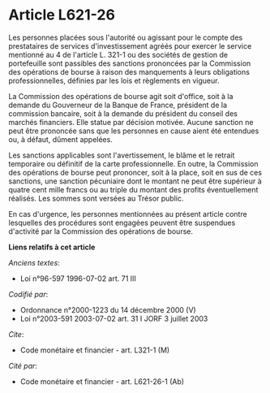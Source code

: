 # Article L621-26

Les personnes placées sous l'autorité ou agissant pour le compte des prestataires de services d'investissement agréés pour
exercer le service mentionné au 4 de l'article L. 321-1 ou des sociétés de gestion de portefeuille sont passibles des
sanctions prononcées par la Commission des opérations de bourse à raison des manquements à leurs obligations
professionnelles, définies par les lois et règlements en vigueur.

La Commission des opérations de bourse agit soit d'office, soit à la demande du Gouverneur de la Banque de France, président
de la commission bancaire, soit à la demande du président du conseil des marchés financiers. Elle statue par décision
motivée. Aucune sanction ne peut être prononcée sans que les personnes en cause aient été entendues ou, à défaut, dûment
appelées.

Les sanctions applicables sont l'avertissement, le blâme et le retrait temporaire ou définitif de la carte professionnelle.
En outre, la Commission des opérations de bourse peut prononcer, soit à la place, soit en sus de ces sanctions, une sanction
pécuniaire dont le montant ne peut être supérieur à quatre cent mille francs ou au triple du montant des profits
éventuellement réalisés. Les sommes sont versées au Trésor public.

En cas d'urgence, les personnes mentionnées au présent article contre lesquelles des procédures sont engagées peuvent être
suspendues d'activité par la Commission des opérations de bourse.

**Liens relatifs à cet article**

_Anciens textes_:

  - Loi n°96-597 1996-07-02 art. 71 III

_Codifié par_:

  - Ordonnance n°2000-1223 du 14 décembre 2000 (V)
  - Loi n°2003-591 2003-07-02 art. 31 I JORF 3 juillet 2003

_Cite_:

  - Code monétaire et financier - art. L321-1 (M)

_Cité par_:

  - Code monétaire et financier - art. L621-26-1 (Ab)
